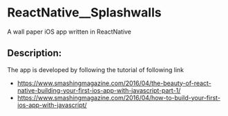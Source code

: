 # ReactNative__Splashwalls
A wall paper iOS app written in ReactNative

## Description:
The app is developed by following the tutorial of following link
* https://www.smashingmagazine.com/2016/04/the-beauty-of-react-native-building-your-first-ios-app-with-javascript-part-1/
* https://www.smashingmagazine.com/2016/04/how-to-build-your-first-ios-app-with-javascript/

